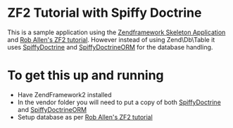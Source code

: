 ZF2 Tutorial with Spiffy Doctrine
=================================

This is a sample application using the [Zendframework Skeleton Application](https://github.com/zendframework/ZendSkeletonApplication) and [Rob Allen's ZF2 tutorial](http://akrabat.com/getting-started-with-zend-framework-2/). However instead of using Zend\Db\Table it uses [SpiffyDoctrine](https://github.com/SpiffyJr/SpiffyDoctrine) and [SpiffyDoctrineORM](https://github.com/SpiffyJr/SpiffyDoctrineORM) for the database handling.

To get this up and running
==========================

- Have ZendFramework2 installed
- In the vendor folder you will need to put a copy of both [SpiffyDoctrine](https://github.com/SpiffyJr/SpiffyDoctrine) and [SpiffyDoctrineORM](https://github.com/SpiffyJr/SpiffyDoctrineORM)
- Setup database as per [Rob Allen's ZF2 tutorial](http://akrabat.com/getting-started-with-zend-framework-2/)